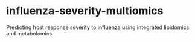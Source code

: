 # influenza-severity-multiomics
Predicting host response severity to influenza using integrated lipidomics and metabolomics
